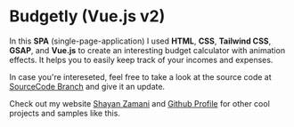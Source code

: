 # Budgetly (Vue.js v2)

In this **SPA** (single-page-application) I used **HTML**, **CSS**, **Tailwind CSS**, **GSAP**, and **Vue.js** to create an interesting budget calculator with animation effects. It helps you to easily keep track of your incomes and expenses.

In case you're intereseted, feel free to take a look at the source code at [SourceCode Branch](https://github.com/ShayanTheNerd/Budgetly-Vue2-CLI/tree/SourceCode) and give it an update.

Check out my website [Shayan Zamani](https://shayan-zamani.me) and [Github Profile](https://github.com/ShayanTheNerd) for other cool projects and samples like this.
